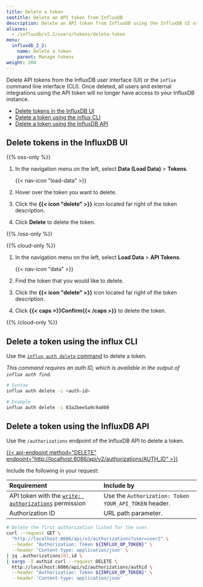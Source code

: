 ```yaml
---
title: Delete a token
seotitle: Delete an API token from InfluxDB
description: Delete an API token from InfluxDB using the InfluxDB UI or the `influx` CLI.
aliases:
  - /influxdb/v2.2/users/tokens/delete-token
menu:
  influxdb_2_2:
    name: Delete a token
    parent: Manage tokens
weight: 204
---
```


Delete API tokens from the InfluxDB user interface (UI) or the `influx` command line interface (CLI).
Once deleted, all users and external integrations using the API token will no longer
have access to your InfluxDB instance.

- [Delete tokens in the InfluxDB UI](#delete-tokens-in-the-influxdb-ui)
- [Delete a token using the influx CLI](#delete-a-token-using-the-influx-cli)
- [Delete a token using the InfluxDB API](#delete-a-token-using-the-influxdb-api)

## Delete tokens in the InfluxDB UI

{{% oss-only %}}

1. In the navigation menu on the left, select **Data (Load Data)** > **Tokens**.

    {{< nav-icon "load-data" >}}

2. Hover over the token you want to delete.
3. Click the **{{< icon "delete" >}}** icon located far right of the token description.
3. Click **Delete** to delete the token.

{{% /oss-only %}}

{{% cloud-only %}}

1. In the navigation menu on the left, select **Load Data** > **API Tokens**.

    {{< nav-icon "data" >}}

2. Find the token that you would like to delete.
3. Click the **{{< icon "delete" >}}** icon located far right of the token description.
4. Click **{{< caps >}}Confirm{{< /caps >}}** to delete the token.

{{% /cloud-only %}}

## Delete a token using the influx CLI

Use the [`influx auth delete` command](/influxdb/v2.2/reference/cli/influx/auth/delete)
to delete a token.

_This command requires an auth ID, which is available in the output of `influx auth find`._

```sh
# Syntax
influx auth delete -i <auth-id>

# Example
influx auth delete -i 03a2bee5a9c9a000
```

## Delete a token using the InfluxDB API

Use the `/authorizations` endpoint of the InfluxDB API to delete a token.

[{{< api-endpoint method="DELETE" endpoint="http://localhost:8086/api/v2/authorizations/AUTH_ID" >}}](/influxdb/v2.2/api/#operation/DeleteAuthorizationsID)

Include the following in your request:

| Requirement          | Include by                                               |
|:-----------          |:----------                                               |
| API token with the [`write: authorizations`](/influxdb/v2.2/api/#operation/PostAuthorizations) permission  | Use the `Authorization: Token YOUR_API_TOKEN` header. |
| Authorization ID     | URL path parameter. |

```sh
# Delete the first authorization listed for the user.
curl --request GET \
  "http://localhost:8086/api/v2/authorizations?user=user2" \
  --header "Authorization: Token ${INFLUX_OP_TOKEN}" \
  --header 'Content-type: application/json' \
| jq .authorizations[0].id \
| xargs -I authid curl --request DELETE \
  http://localhost:8086/api/v2/authorizations/authid \
  --header "Authorization: Token ${INFLUX_OP_TOKEN}" \
  --header 'Content-type: application/json'
```
